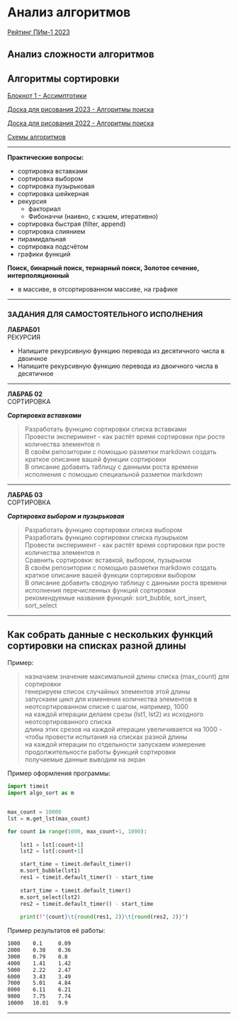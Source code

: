 # Анализ алгоритмов

[Рейтинг ПИм-1 2023](https://docs.google.com/spreadsheets/d/1VUNMgV9Mk57zTohcsL_T9XbqyR1N8YigGRILlnrxdUQ/edit?usp=sharing)  

## Анализ сложности алгоритмов

## Алгоритмы сортировки  

[Блокнот 1 - Ассимптотики](https://colab.research.google.com/drive/1Cwn_ZQjUEmln24_cfNLlTJ9AF8bZ0OOX?usp=sharing)  

[Доска для рисования 2023 - Алгоритмы поиска](https://jamboard.google.com/d/1vtwRSDglO_TcvXbpGJEq9rlKMU_sOyvbBmXsc76kkY8/edit?usp=sharing)  

[Доска для рисования 2022 - Алгоритмы поиска](https://jamboard.google.com/d/1vtwRSDglO_TcvXbpGJEq9rlKMU_sOyvbBmXsc76kkY8/edit?usp=sharing)  

[Схемы алгоритмов](https://jamboard.google.com/d/1olktw4v8ZJbPNJQAhofzNWkwG8RRgzYtAhgQvSSJM4o/edit?usp=sharing)  

---  

**Практические вопросы:**  

- сортировка вставками  
- сортировка выбором  
- сортировка пузырьковая  
- сортировка шейкерная  
- рекурсия  
  - факториал  
  - Фибоначчи (наивно, с кэшем, итеративно)  
- сортировка быстрая (filter, append)  
- сортировка слиянием  
- пирамидальная  
- сортировка подсчётом  
- графики функций  

**Поиск, бинарный поиск, тернарный поиск, Золотое сечение, интерполяционный**  

- в массиве, в отсортированном массиве, на графике  

---  

### ЗАДАНИЯ ДЛЯ САМОСТОЯТЕЛЬНОГО ИСПОЛНЕНИЯ  

**ЛАБРАБ01**  
РЕКУРСИЯ  

- Напишите рекурсивную функцию перевода из десятичного числа в двоичное  
- Напишите рекурсивную функцию перевода из двоичного числа в десятичное  

---  

**ЛАБРАБ 02**  
СОРТИРОВКА  

***Сортировка вставками***  

> Разработать функцию сортировки списка вставками  
> Провести эксперимент - как растёт время сортировки при росте количества элементов n  
> В своём репозитории с помощью разметки markdown создать краткое описание вашей функции сортировки  
> В описание добавить таблицу с данными роста времени исполнения с помощью специальной разметки markdown

---  

**ЛАБРАБ 03**  
СОРТИРОВКА  

***Сортировка выбором и пузырьковая***  

> Разработать функцию сортировки списка выбором  
> Разработать функцию сортировки списка пузырьком  
> Провести эксперимент - как растёт время сортировки при росте количества элементов n  
> Сравнить сортировки: вставкой, выбором, пузырьком  
> В своём репозитории с помощью разметки markdown создать краткое описание вашей функции сортировки выбором  
> В описание добавить сводную таблицу с данными роста времени исполнения перечисленных функций сортировки  
> рекомендуемые названия функций: sort_bubble, sort_insert, sort_select  

---  

## Как собрать данные с нескольких функций сортировки на списках разной длины

Пример:  
> назначаем значение максимальной длины списка (max_count) для сортировки  
> генерируем список случайных элементов этой длины  
> запускаем цикл для изменения количества элементов в неотсортированном списке с шагом, например, 1000  
> на каждой итерации делаем срезы (lst1, lst2) из исходного неотсортированного списка  
> длина этих срезов на каждой итерации увеличивается на 1000 - чтобы провести испытания на списках разной длины  
> на каждой итерации по отдельности запускаем измерение продолжительности работы функций сортировки  
> получаемые данные выводим на экран  

Пример оформления программы:  

```py
import timeit 
import algo_sort as m


max_count = 10000
lst = m.get_lst(max_count)

for count in range(1000, max_count+1, 1000):
    
    lst1 = lst[:count+1]
    lst2 = lst[:count+1]

    start_time = timeit.default_timer() 
    m.sort_bubble(lst1)
    res1 = timeit.default_timer() - start_time
    
    start_time = timeit.default_timer() 
    m.sort_select(lst2)
    res2 = timeit.default_timer() - start_time
    
    print(f"{count}\t{round(res1, 2)}\t{round(res2, 2)}")
```

Пример результатов её работы:  

```txt
1000    0.1     0.09
2000    0.38    0.36
3000    0.79    0.8
4000    1.41    1.42
5000    2.22    2.47
6000    3.43    3.49
7000    5.01    4.84
8000    6.11    6.21
9000    7.75    7.74
10000   10.01   9.9
```

---
